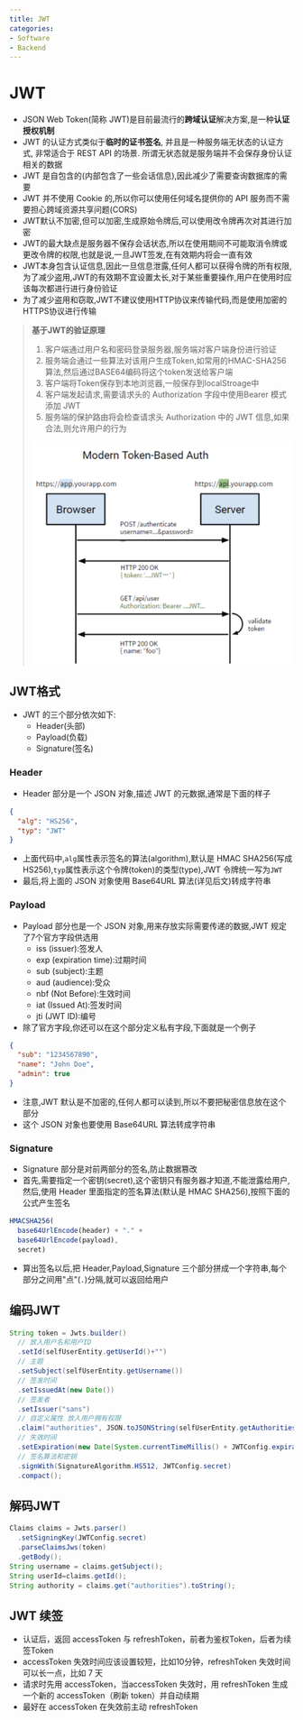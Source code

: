 ```yaml
---
title: JWT
categories:
- Software
- Backend
---
```

# JWT

- JSON Web Token(简称 JWT)是目前最流行的**跨域认证**解决方案,是一种**认证授权机制**
- JWT 的认证方式类似于**临时的证书签名**, 并且是一种服务端无状态的认证方式, 非常适合于 REST API 的场景. 所谓无状态就是服务端并不会保存身份认证相关的数据
- JWT 是自包含的(内部包含了一些会话信息),因此减少了需要查询数据库的需要
-  JWT 并不使用 Cookie 的,所以你可以使用任何域名提供你的 API 服务而不需要担心跨域资源共享问题(CORS)
-  JWT默认不加密,但可以加密,生成原始令牌后,可以使用改令牌再次对其进行加密
-  JWT的最大缺点是服务器不保存会话状态,所以在使用期间不可能取消令牌或更改令牌的权限,也就是说,一旦JWT签发,在有效期内将会一直有效
-  JWT本身包含认证信息,因此一旦信息泄露,任何人都可以获得令牌的所有权限,为了减少盗用,JWT的有效期不宜设置太长,对于某些重要操作,用户在使用时应该每次都进行进行身份验证
-  为了减少盗用和窃取,JWT不建议使用HTTP协议来传输代码,而是使用加密的HTTPS协议进行传输

> **基于JWT的验证原理**
>
> 1. 客户端通过用户名和密码登录服务器,服务端对客户端身份进行验证
> 2. 服务端会通过一些算法对该用户生成Token,如常用的HMAC-SHA256算法,然后通过BASE64编码将这个token发送给客户端
> 3. 客户端将Token保存到本地浏览器,一般保存到localStroage中
> 4. 客户端发起请求,需要请求头的 Authorization 字段中使用Bearer 模式添加 JWT
> 5. 服务端的保护路由将会检查请求头 Authorization 中的 JWT 信息,如果合法,则允许用户的行为
>
> <img src="https://raw.githubusercontent.com/LuShan123888/Files/main/Pictures/2021-03-05-1010726-20191103045557729-778248059.png" alt="img" style="zoom:50%;" />　　

## JWT格式

- JWT 的三个部分依次如下:
  - Header(头部)
  - Payload(负载)
  - Signature(签名)

### Header

- Header 部分是一个 JSON 对象,描述 JWT 的元数据,通常是下面的样子

```json
{
  "alg": "HS256",
  "typ": "JWT"
}
```

- 上面代码中,`alg`属性表示签名的算法(algorithm),默认是 HMAC SHA256(写成 HS256),`typ`属性表示这个令牌(token)的类型(type),JWT 令牌统一写为`JWT`
- 最后,将上面的 JSON 对象使用 Base64URL 算法(详见后文)转成字符串

### Payload

- Payload 部分也是一个 JSON 对象,用来存放实际需要传递的数据,JWT 规定了7个官方字段供选用
  - iss (issuer):签发人
  - exp (expiration time):过期时间
  - sub (subject):主题
  - aud (audience):受众
  - nbf (Not Before):生效时间
  - iat (Issued At):签发时间
  - jti (JWT ID):编号
- 除了官方字段,你还可以在这个部分定义私有字段,下面就是一个例子

```json
{
  "sub": "1234567890",
  "name": "John Doe",
  "admin": true
}
```

- 注意,JWT 默认是不加密的,任何人都可以读到,所以不要把秘密信息放在这个部分
- 这个 JSON 对象也要使用 Base64URL 算法转成字符串

### Signature

- Signature 部分是对前两部分的签名,防止数据篡改
- 首先,需要指定一个密钥(secret),这个密钥只有服务器才知道,不能泄露给用户,然后,使用 Header 里面指定的签名算法(默认是 HMAC SHA256),按照下面的公式产生签名

```javascript
HMACSHA256(
  base64UrlEncode(header) + "." +
  base64UrlEncode(payload),
  secret)
```

- 算出签名以后,把 Header,Payload,Signature 三个部分拼成一个字符串,每个部分之间用"点"(`.`)分隔,就可以返回给用户

## 编码JWT

```java
String token = Jwts.builder()
  // 放入用户名和用户ID
  .setId(selfUserEntity.getUserId()+"")
  // 主题
  .setSubject(selfUserEntity.getUsername())
  // 签发时间
  .setIssuedAt(new Date())
  // 签发者
  .setIssuer("sans")
  // 自定义属性 放入用户拥有权限
  .claim("authorities", JSON.toJSONString(selfUserEntity.getAuthorities()))
  // 失效时间
  .setExpiration(new Date(System.currentTimeMillis() + JWTConfig.expiration))
  // 签名算法和密钥
  .signWith(SignatureAlgorithm.HS512, JWTConfig.secret)
  .compact();
```

## 解码JWT

```java
Claims claims = Jwts.parser()
  .setSigningKey(JWTConfig.secret)
  .parseClaimsJws(token)
  .getBody();
String username = claims.getSubject();
String userId=claims.getId();
String authority = claims.get("authorities").toString();
```

## JWT 续签

- 认证后，返回 accessToken 与 refreshToken，前者为鉴权Token，后者为续签Token
- accessToken 失效时间应该设置较短，比如10分钟，refreshToken 失效时间可以长一点，比如 7 天
- 请求时先用 accessToken，当accessToken 失效时，用 refreshToken 生成一个新的 accessToken（刷新 token）并自动续期
- 最好在 accessToken 在失效前主动 refreshToken
